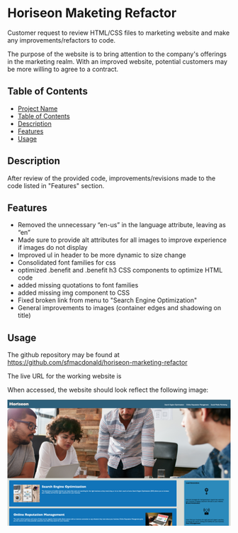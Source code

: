 # Horiseon Maketing Refactor

Customer request to review HTML/CSS files to marketing website and make any improvements/refactors to code.

The purpose of the website is to bring attention to the company's offerings in the marketing realm. With an improved website, potential customers may be more willing to agree to a contract.

## Table of Contents

- [Project Name](#project-name)
- [Table of Contents](#table-of-contents)
- [Description](#description)
- [Features](#features)
- [Usage](#usage)

## Description

After review of the provided code, improvements/revisions made to the code listed in "Features" section.

## Features

* Removed the unnecessary “en-us” in the language attribute, leaving as “en”
* Made sure to provide alt attributes for all images to improve experience if images do not display
* Improved ul in header to be more dynamic to size change
* Consolidated font families for css
* optimized .benefit and .benefit h3 CSS components to optimize HTML code
* added missing quotations to font families
* added missing img component to CSS
* Fixed broken link from menu to "Search Engine Optimization"
* General improvements to images (container edges and shadowing on title)


## Usage

The github repository may be found at https://github.com/sfmacdonald/horiseon-marketing-refactor

The live URL for the working website is

When accessed, the website should look reflect the following image:

![Horiseon Website](<Screen Shot 2023-10-26 at 9.20.54 AM.png>)